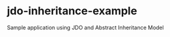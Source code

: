 jdo-inheritance-example
=======================

Sample application using JDO and Abstract Inheritance Model
